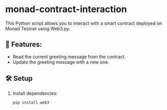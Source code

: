 # monad-contract-interaction

This Python script allows you to interact with a smart contract deployed on Monad Testnet using Web3.py.

## 📌 Features:
- Read the current greeting message from the contract.
- Update the greeting message with a new one.

## 🛠 Setup
1. Install dependencies:
   ```bash
   pip install web3
